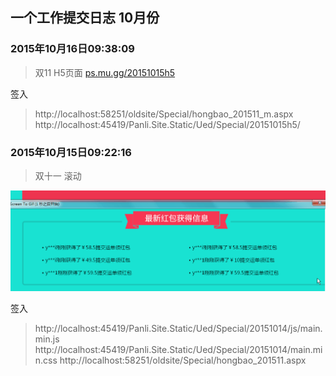 ## 一个工作提交日志 10月份

### 2015年10月16日09:38:09
> 双11 H5页面
[ps.mu.gg/20151015h5](http://ps.mu.gg/20151015h5/)

签入
>http://localhost:58251/oldsite/Special/hongbao_201511_m.aspx
>http://localhost:45419/Panli.Site.Static/Ued/Special/20151015h5/


### 2015年10月15日09:22:16
>双十一 滚动

![](./images/20151015.gif)

签入
>http://localhost:45419/Panli.Site.Static/Ued/Special/20151014/js/main.min.js
>http://localhost:45419/Panli.Site.Static/Ued/Special/20151014/main.min.css
>http://localhost:58251/oldsite/Special/hongbao_201511.aspx
